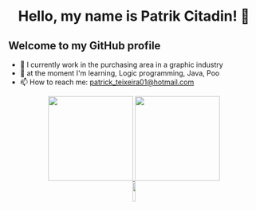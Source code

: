 <h1 align="center"> Hello, my name is Patrik Citadin! 👋 </h1>

## Welcome to my GitHub profile
- 🔭 I currently work in the purchasing area in a graphic industry
- 🌱 at the moment I'm learning, Logic programming, Java, Poo
- 📫 How to reach me: patrick_teixeira01@hotmail.com 


<div align="center">
<a href="https://github.com/PatrikCitadin">
<img height="170em" src="https://github-readme-stats.vercel.app/api/top-langs/?username=PatrikCitadin&layout=compact&langs_count=7&theme=vision-friendly-dark"/>
<img height="170em" src="https://github-readme-stats.vercel.app/api?username=PatrikCitadin&show_icons=true&theme=vision-friendly-dark&include_all_commits=true&count_private=true"/>
</div>
          
<div align="center">
<a href="https://www.linkedin.com/in/patrik-citadin-teixeira-343a9817b/" target="_blank"> <img width="10%" height="10%" src="https://cdn.jsdelivr.net/gh/devicons/devicon/icons/linkedin/linkedin-original-wordmark.svg" /> </a>
</div>
